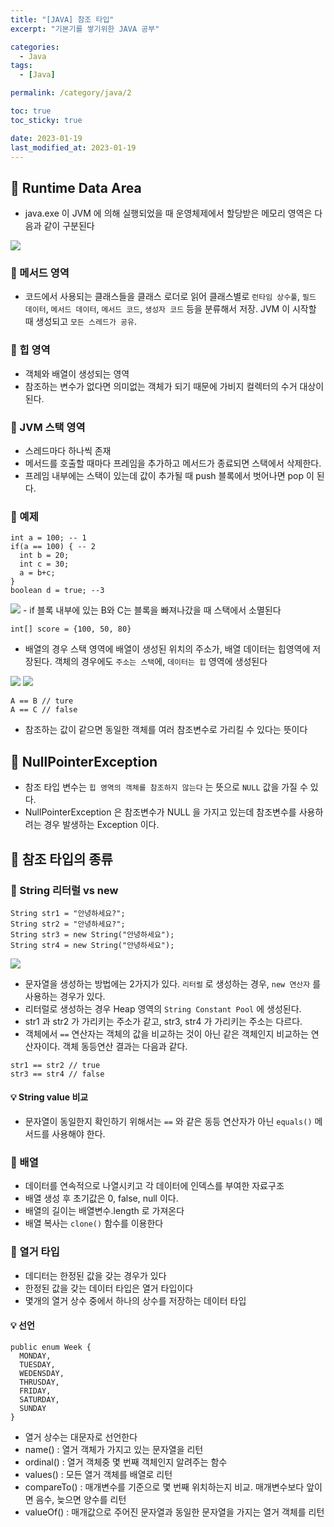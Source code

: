 ```yaml
---
title: "[JAVA] 참조 타입"
excerpt: "기본기를 쌓기위한 JAVA 공부"

categories:
  - Java
tags:
  - [Java]

permalink: /category/java/2

toc: true
toc_sticky: true

date: 2023-01-19
last_modified_at: 2023-01-19
---
```

## 🦥 Runtime Data Area
- java.exe 이 JVM 에 의해 실행되었을 때 운영체제에서 할당받은 메모리 영역은 다음과 같이 구분된다
<img src ="https://imgur.com/NV9t5i3.png">

### 🌿 메서드 영역
- 코드에서 사용되는 클래스들을 클래스 로더로 읽어 클래스별로 `런타임 상수풀`, `필드 데이터`, `메서드 데이터`, `메서드 코드`, `생성자 코드` 등을 분류해서 저장.
JVM 이 시작할 때 생성되고 `모든 스레드가 공유`.

### 🌿 힙 영역
- 객체와 배열이 생성되는 영역
- 참조하는 변수가 없다면 의미없는 객체가 되기 때문에 가비지 컬렉터의 수거 대상이 된다. 

### 🌿 JVM 스택 영역
- 스레드마다 하나씩 존재
- 메서드를 호출할 때마다 프레임을 추가하고 메서드가 종료되면 스택에서 삭제한다.
- 프레임 내부에는 스택이 있는데 값이 추가될 때 push 블록에서 벗어나면 pop 이 된다. 

### 🌿 예제
```
int a = 100; -- 1
if(a == 100) { -- 2
  int b = 20;
  int c = 30;
  a = b+c;
}
boolean d = true; --3
```
<img src="https://imgur.com/gwUT6sA.png">
- if 블록 내부에 있는 B와 C는 블록을 빠져나갔을 때 스택에서 소멸된다

```
int[] score = {100, 50, 80}
```

- 배열의 경우 스택 영역에 배열이 생성된 위치의 주소가, 배열 데이터는 힙영역에 저장된다. 객체의 경우에도 `주소는 스택`에, `데이터는 힙` 영역에 생성된다
<img src="https://imgur.com/IQY6gv1.png">

<img src = "https://imgur.com/9xnF2Gf.png">

```
A == B // ture
A == C // false
```
- 참조하는 값이 같으면 동일한 객체를 여러 참조변수로 가리킬 수 있다는 뜻이다

## 🦥 NullPointerException
- 참조 타입 변수는 `힙 영역의 객체를 참조하지 않는다` 는 뜻으로 `NULL` 값을 가질 수 있다. 
- NullPointerException 은 참조변수가 NULL 을 가지고 있는데 참조변수를 사용하려는 경우 발생하는 Exception 이다. 

## 🦥 참조 타입의 종류
### 🌿 String 리터럴 vs new
```
String str1 = "안녕하세요?";
String str2 = "안녕하세요?";
String str3 = new String("안녕하세요");
String str4 = new String("안녕하세요");
```
<img src="https://imgur.com/Ane1IXR.png">

- 문자열을 생성하는 방법에는 2가지가 있다. `리터럴` 로 생성하는 경우, `new 연산자` 를 사용하는 경우가 있다. 
- 리터럴로 생성하는 경우 Heap 영역의 `String Constant Pool` 에 생성된다. 
- str1 과 str2 가 가리키는 주소가 같고, str3, str4 가 가리키는 주소는 다르다.
- 객체에서 `==` 연산자는 객체의 값을 비교하는 것이 아닌 같은 객체인지 비교하는 연산자이다. 객체 동등연산 결과는 다음과 같다.
```
str1 == str2 // true
str3 == str4 // false
```
#### 💡 String value 비교
- 문자열이 동일한지 확인하기 위해서는 `==` 와 같은 동등 연산자가 아닌 `equals()` 메서드를 사용해야 한다.

### 🌿 배열
- 데이터를 연속적으로 나열시키고 각 데이터에 인덱스를 부여한 자료구조
- 배열 생성 후 초기값은 0, false, null 이다. 
- 배열의 길이는 배열변수.length 로 가져온다
- 배열 복사는 `clone()` 함수를 이용한다

### 🌿 열거 타입
- 데디터는 한정된 값을 갖는 경우가 있다
- 한정된 값을 갖는 데이터 타입은 열거 타입이다
- 몇개의 열거 상수 중에서 하나의 상수를 저장하는 데이터 타입

#### 💡 선언
```
public enum Week {
  MONDAY,
  TUESDAY,
  WEDENSDAY,
  THRUSDAY,
  FRIDAY,
  SATURDAY,
  SUNDAY
}
```
- 열거 상수는 대문자로 선언한다
- name() : 열거 객체가 가지고 있는 문자열을 리턴
- ordinal() : 열거 객체중 몇 번째 객체인지 알려주는 함수
- values() : 모든 열거 객체를 배열로 리턴
- compareTo() : 매개변수를 기준으로 몇 번째 위치하는지 비교. 매개변수보다 앞이면 음수, 늦으면 양수를 리턴
- valueOf() : 매개값으로 주어진 문자열과 동일한 문자열을 가지는 열거 객체를 리턴